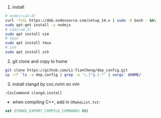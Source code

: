 1. install 
```bash
# node(>=14.0)
curl -fsSL https://deb.nodesource.com/setup_14.x | sudo -E bash - &&\
sudo apt-get install -y nodejs
# vim(>=8.2)
sudo apt install vim
# tmux
sudo apt install tmux
# zsh
sudo apt install zsh
```

2. git clone and copy to home
```bash
git clone https://github.com/Li-TianCheng/dep_config.git
cp -rf `ls -a dep_config | grep -w '\.[^g.].*' | xargs` $HOME/
```

3. install clangd by coc.nvim on vim
```
:CocCommand clangd.install
```

* when compiling C++, add in `CMakeList.txt`:
```cmake
set (CMAKE_EXPORT_COMPILE_COMMANDS ON)
```
